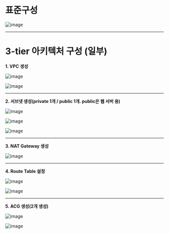 # 표준구성

![image](https://user-images.githubusercontent.com/108641325/194745959-f2147a66-d0ec-4ba9-8ff1-6a382c9a5653.png)

---

# 3-tier 아키텍처 구성 (일부)

**1. VPC 생성**

![image](https://user-images.githubusercontent.com/108641325/194746072-424221e6-cee0-4709-b3e4-8fddfe57aa3f.png)

![image](https://user-images.githubusercontent.com/108641325/194746079-42b3ce1f-3585-45f2-9e03-5e4e243c5cd6.png)

---

**2. 서브넷 생성(private 1개 / public 1개. public은 웹 서버 용)**

![image](https://user-images.githubusercontent.com/108641325/194746098-a407b254-357e-4cff-98a5-09e3ac7608fb.png)

![image](https://user-images.githubusercontent.com/108641325/194746105-26d79551-140c-40e0-9198-a7d456c8d3d4.png)

![image](https://user-images.githubusercontent.com/108641325/194746112-2f83f7ae-f0c9-484e-9655-ebd1e83c933c.png)

---

**3. NAT Gateway 생성**

![image](https://user-images.githubusercontent.com/108641325/194746126-5a3dd758-c9e8-4e89-86ff-af01b34eb1a1.png)

---

**4. Route Table 설정**

![image](https://user-images.githubusercontent.com/108641325/194746144-736a5876-ba86-463c-a290-2f44b8d8d2b5.png)

![image](https://user-images.githubusercontent.com/108641325/194746150-4ef9ec49-9747-49c7-9cab-28432461f3a2.png)

---

**5. ACG 생성(2개 생성)**

![image](https://user-images.githubusercontent.com/108641325/194746165-b36e4aa7-991d-4061-a484-49935249ee28.png)

![image](https://user-images.githubusercontent.com/108641325/194746169-6c2c259b-42c5-4dae-8440-36ca3a95a9e8.png)

